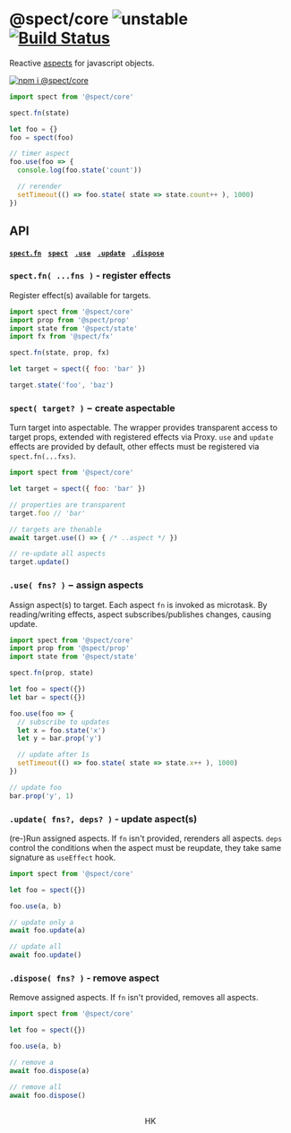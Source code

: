 # @spect/core ![unstable](https://img.shields.io/badge/stability-unstable-yellow) [![Build Status](https://travis-ci.org/spectjs/spect.svg?branch=master)](https://travis-ci.org/spectjs/spect)

Reactive [aspects](https://en.wikipedia.org/wiki/Aspect-oriented_programming) for javascript objects.


[![npm i @spect/core](https://nodei.co/npm/@spect/core.png?mini=true)](https://npmjs.org/package/@spect/core/)

```js
import spect from '@spect/core'

spect.fn(state)

let foo = {}
foo = spect(foo)

// timer aspect
foo.use(foo => {
  console.log(foo.state('count'))

  // rerender
  setTimeout(() => foo.state( state => state.count++ ), 1000)
})
```


## API

[**`spect.fn`**](#spectfn-fns----register-effects)&nbsp;&nbsp; [**`spect`**](#spect-target---create-aspectable)&nbsp;&nbsp; [**`.use`**](#use-fns---assign-aspects)&nbsp;&nbsp; [**`.update`**](#update-fns-deps----update-aspects)&nbsp;&nbsp; [**`.dispose`**](#dispose-fns----remove-aspect)&nbsp;&nbsp;

### `spect.fn( ...fns )` - register effects

Register effect(s) available for targets.

```js
import spect from '@spect/core'
import prop from '@spect/prop'
import state from '@spect/state'
import fx from '@spect/fx'

spect.fn(state, prop, fx)

let target = spect({ foo: 'bar' })

target.state('foo', 'baz')
```

### `spect( target? )` − create aspectable

Turn target into aspectable. The wrapper provides transparent access to target props, extended with registered effects via Proxy. `use` and `update` effects are provided by default, other effects must be registered via `spect.fn(...fxs)`.

```js
import spect from '@spect/core'

let target = spect({ foo: 'bar' })

// properties are transparent
target.foo // 'bar'

// targets are thenable
await target.use(() => { /* ..aspect */ })

// re-update all aspects
target.update()
```

### `.use( fns? )` − assign aspects

Assign aspect(s) to target. Each aspect `fn` is invoked as microtask. By reading/writing effects, aspect subscribes/publishes changes, causing update.

```js
import spect from '@spect/core'
import prop from '@spect/prop'
import state from '@spect/state'

spect.fn(prop, state)

let foo = spect({})
let bar = spect({})

foo.use(foo => {
  // subscribe to updates
  let x = foo.state('x')
  let y = bar.prop('y')

  // update after 1s
  setTimeout(() => foo.state( state => state.x++ ), 1000)
})

// update foo
bar.prop('y', 1)
```

### `.update( fns?, deps? )` - update aspect(s)

(re-)Run assigned aspects. If `fn` isn't provided, rerenders all aspects. `deps` control the conditions when the aspect must be reupdate, they take same signature as `useEffect` hook.

```js
import spect from '@spect/core'

let foo = spect({})

foo.use(a, b)

// update only a
await foo.update(a)

// update all
await foo.update()
```

### `.dispose( fns? )` - remove aspect

Remove assigned aspects. If `fn` isn't provided, removes all aspects.

```js
import spect from '@spect/core'

let foo = spect({})

foo.use(a, b)

// remove a
await foo.dispose(a)

// remove all
await foo.dispose()
```


<!--
#### Internals

Internal methods are available for effects as

```js
import spect, { symbols } from '@spect/core'

spect.fn(function myEffect (arg, deps) {
  // `this` is `spect` instance
  // `this[symbols.target]` - initial target object

  // `this._deps(deps, destructor)` - is dependencies gate
  if (!this._deps(deps, () => { /* destructor */})) return this

  // `this._pub(path)` - publishes update of some name / path string
  // `this._sub(path, aspect?)` - subscribes current aspect to paths
  // `this[symbols.subscription]` - subscriptions dict
  // `this._update(aspect)` - updates aspect as microtask
  // `this[symbols.promise]` - internal queue
  // `this[symbols.aspects]` - internal map of assigned aspects

  return this
})
```
-->

##

<p align="center">HK</p>
